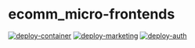 # ecomm_micro-frontends

[![deploy-container](https://github.com/sebmaz93/ecom_micro-frontends/actions/workflows/container.yml/badge.svg)](https://github.com/sebmaz93/ecom_micro-frontends/actions/workflows/container.yml)
[![deploy-marketing](https://github.com/sebmaz93/ecom_micro-frontends/actions/workflows/marketing.yml/badge.svg)](https://github.com/sebmaz93/ecom_micro-frontends/actions/workflows/marketing.yml)
[![deploy-auth](https://github.com/sebmaz93/ecom_micro-frontends/actions/workflows/auth.yml/badge.svg)](https://github.com/sebmaz93/ecom_micro-frontends/actions/workflows/auth.yml)